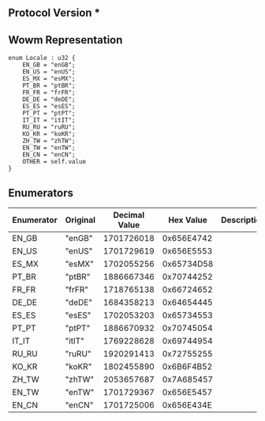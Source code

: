 ## Protocol Version *

## Wowm Representation
```rust,ignore
enum Locale : u32 {
    EN_GB = "enGB";    
    EN_US = "enUS";    
    ES_MX = "esMX";    
    PT_BR = "ptBR";    
    FR_FR = "frFR";    
    DE_DE = "deDE";    
    ES_ES = "esES";    
    PT_PT = "ptPT";    
    IT_IT = "itIT";    
    RU_RU = "ruRU";    
    KO_KR = "koKR";    
    ZH_TW = "zhTW";    
    EN_TW = "enTW";    
    EN_CN = "enCN";    
    OTHER = self.value    
}

```
## Enumerators
| Enumerator | Original | Decimal Value | Hex Value | Description | Comment |
| --------- | -------- | ------------- | --------- | ----------- | ------- |
| EN_GB | "enGB" | 1701726018 | 0x656E4742 |  |  |
| EN_US | "enUS" | 1701729619 | 0x656E5553 |  |  |
| ES_MX | "esMX" | 1702055256 | 0x65734D58 |  |  |
| PT_BR | "ptBR" | 1886667346 | 0x70744252 |  |  |
| FR_FR | "frFR" | 1718765138 | 0x66724652 |  |  |
| DE_DE | "deDE" | 1684358213 | 0x64654445 |  |  |
| ES_ES | "esES" | 1702053203 | 0x65734553 |  |  |
| PT_PT | "ptPT" | 1886670932 | 0x70745054 |  |  |
| IT_IT | "itIT" | 1769228628 | 0x69744954 |  |  |
| RU_RU | "ruRU" | 1920291413 | 0x72755255 |  |  |
| KO_KR | "koKR" | 1802455890 | 0x6B6F4B52 |  |  |
| ZH_TW | "zhTW" | 2053657687 | 0x7A685457 |  |  |
| EN_TW | "enTW" | 1701729367 | 0x656E5457 |  |  |
| EN_CN | "enCN" | 1701725006 | 0x656E434E |  |  |
